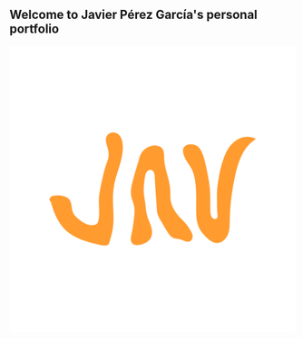 ## Welcome to Javier Pérez García's personal portfolio

![JavPerDev Logo](/src/svg/JavLogo.svg "Logo de Javier Pérez García")


